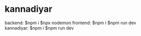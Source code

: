 ﻿# kannadiyar
 backend:
 $npm i
 $npx nodemon
 frontend:
 $npm i
 $npm run dev
 kannadiyar:
 $npm i
 $npm run dev
 
